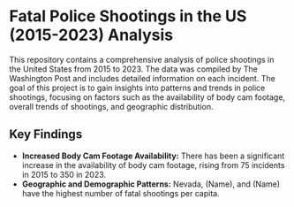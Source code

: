 # **Fatal Police Shootings in the US (2015-2023) Analysis**

This repository contains a comprehensive analysis of police shootings in the United States from 2015 to 2023. The data was compiled by The Washington Post and includes detailed information on each incident. The goal of this project is to gain insights into patterns and trends in police shootings, focusing on factors such as the availability of body cam footage, overall trends of shootings, and geographic distribution.

## **Key Findings**

- **Increased Body Cam Footage Availability:** There has been a significant increase in the availability of body cam footage, rising from 75 incidents in 2015 to 350 in 2023.
- **Geographic and Demographic Patterns:** Nevada, (Name), and (Name) have the highest number of fatal shootings per capita.

